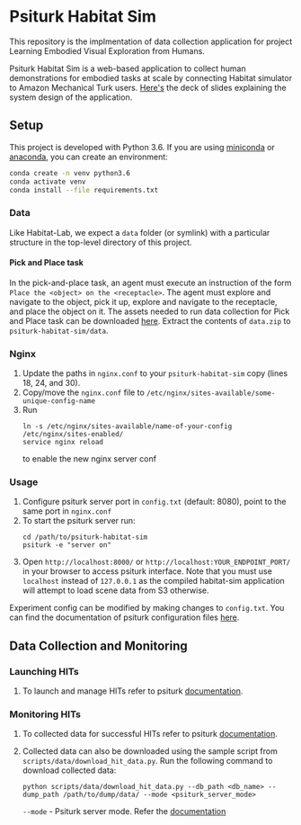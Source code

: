 # Psiturk Habitat Sim

This repository is the implmentation of data collection application for project Learning Embodied Visual Exploration from Humans.

Psiturk Habitat Sim is a web-based application to collect human demonstrations for embodied tasks at scale by connecting Habitat simulator to Amazon Mechanical Turk users. [Here's](https://docs.google.com/presentation/d/1Vp1anxvh3PLV_S15eKRoGvaXp1y_XbleUrKh5kXzB0I/edit?usp=sharing) the deck of slides explaining the system design of the application.

## Setup

This project is developed with Python 3.6. If you are using [miniconda](https://docs.conda.io/en/latest/miniconda.html) or [anaconda](https://anaconda.org/), you can create an environment:

```bash
conda create -n venv python3.6
conda activate venv
conda install --file requirements.txt
```

### Data

Like Habitat-Lab, we expect a `data` folder (or symlink) with a particular structure in the top-level directory of this project.  

#### Pick and Place task

In the pick-and-place task, an agent must execute an instruction of the form `Place the <object> on the <receptacle>`. The agent must explore and navigate to the object, pick it up, explore and navigate to the receptacle, and place the object on it. The assets needed to run data collection for Pick and Place task can be downloaded [here](https://drive.google.com/file/d/15vNDIizjdihsvJDLnmTxUbIT0LiAUIAr/view?usp=sharing). Extract the contents of `data.zip` to `psiturk-habitat-sim/data`.

### Nginx

1. Update the paths in `nginx.conf` to your `psiturk-habitat-sim` copy (lines 18, 24, and 30).
2. Copy/move the `nginx.conf` file to `/etc/nginx/sites-available/some-unique-config-name`
3. Run
    ```
    ln -s /etc/nginx/sites-available/name-of-your-config /etc/nginx/sites-enabled/
    service nginx reload
    ```
    to enable the new nginx server conf


### Usage

1. Configure psiturk server port in `config.txt` (default: 8080), point to the same port in `nginx.conf`
2. To start the psiturk server run:
    ```
    cd /path/to/psiturk-habitat-sim
    psiturk -e "server on"
    ```
3. Open `http://localhost:8000/` or `http://localhost:YOUR_ENDPOINT_PORT/` in your browser to access psiturk interface. Note that you must use `localhost` instead of `127.0.0.1` as the compiled habitat-sim application will attempt to load scene data from S3 otherwise.

Experiment config can be modified by making changes to `config.txt`. You can find the documentation of psiturk configuration files [here](https://psiturk.readthedocs.io/en/python2/configuration.html).


## Data Collection and Monitoring

### Launching HITs

1. To launch and manage HITs refer to psiturk [documentation](https://psiturk.readthedocs.io/en/python2/command_line/hit.html).


### Monitoring HITs

1. To collected data for successful HITs refer to psiturk [documentation](https://psiturk.readthedocs.io/en/python2/retrieving.html).

2. Collected data can also be downloaded using the sample script from `scripts/data/download_hit_data.py`. Run the following command to download collected data:
    ```
    python scripts/data/download_hit_data.py --db_path <db_name> --dump_path /path/to/dump/data/ --mode <psiturk_server_mode>
    ```
    `--mode` - Psiturk server mode. Refer the [documentation](https://psiturk.readthedocs.io/en/python2/command_line/mode.html)

